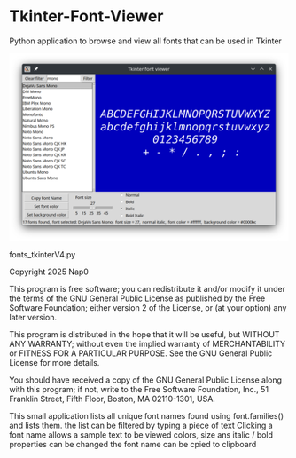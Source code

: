 # Tkinter-Font-Viewer
Python application to browse and view all fonts that can be used in Tkinter 

![Beschrijving van GUI](font_viewer_screenshot.png)

fonts_tkinterV4.py

Copyright 2025 Nap0

This program is free software; you can redistribute it and/or modify
it under the terms of the GNU General Public License as published by
the Free Software Foundation; either version 2 of the License, or
(at your option) any later version.

This program is distributed in the hope that it will be useful,
but WITHOUT ANY WARRANTY; without even the implied warranty of
MERCHANTABILITY or FITNESS FOR A PARTICULAR PURPOSE.  See the
GNU General Public License for more details.

You should have received a copy of the GNU General Public License
along with this program; if not, write to the Free Software
Foundation, Inc., 51 Franklin Street, Fifth Floor, Boston,
MA 02110-1301, USA.

This small application lists all unique font names found
using font.families() and lists them. 
the list can be filtered by typing a piece of text
Clicking a font name allows a sample text to be viewed
colors, size ans italic / bold properties can be changed
the font name can be cpied to clipboard 

